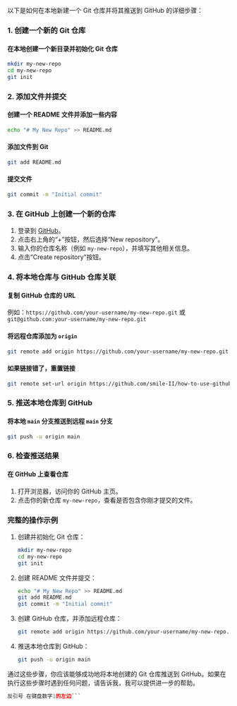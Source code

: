 以下是如何在本地新建一个 Git 仓库并将其推送到 GitHub 的详细步骤：

### 1. 创建一个新的 Git 仓库

#### 在本地创建一个新目录并初始化 Git 仓库
```bash
mkdir my-new-repo
cd my-new-repo
git init
```

### 2. 添加文件并提交

#### 创建一个 README 文件并添加一些内容
```bash
echo "# My New Repo" >> README.md
```

#### 添加文件到 Git
```bash
git add README.md
```

#### 提交文件
```bash
git commit -m "Initial commit"
```

### 3. 在 GitHub 上创建一个新的仓库

1. 登录到 [GitHub](https://github.com)。
2. 点击右上角的“+”按钮，然后选择“New repository”。
3. 输入你的仓库名称（例如 `my-new-repo`），并填写其他相关信息。
4. 点击“Create repository”按钮。

### 4. 将本地仓库与 GitHub 仓库关联

#### 复制 GitHub 仓库的 URL
例如：`https://github.com/your-username/my-new-repo.git` 或 `git@github.com:your-username/my-new-repo.git`

#### 将远程仓库添加为 `origin`
```bash
git remote add origin https://github.com/your-username/my-new-repo.git
```

#### 如果链接错了，重置链接
```bash
git remote set-url origin https://github.com/smile-II/how-to-use-github.git
```



### 5. 推送本地仓库到 GitHub

#### 将本地 `main` 分支推送到远程 `main` 分支
```bash
git push -u origin main
```

### 6. 检查推送结果

#### 在 GitHub 上查看仓库
1. 打开浏览器，访问你的 GitHub 主页。
2. 点击你的新仓库 `my-new-repo`，查看是否包含你刚才提交的文件。

### 完整的操作示例

1. 创建并初始化 Git 仓库：
   ```bash
   mkdir my-new-repo
   cd my-new-repo
   git init
   ```

2. 创建 README 文件并提交：
   ```bash
   echo "# My New Repo" >> README.md
   git add README.md
   git commit -m "Initial commit"
   ```

3. 创建 GitHub 仓库，并添加远程仓库：
   ```bash
   git remote add origin https://github.com/your-username/my-new-repo.git
   ```

4. 推送本地仓库到 GitHub：
   ```bash
   git push -u origin main
   ```

通过这些步骤，你应该能够成功地将本地创建的 Git 仓库推送到 GitHub。如果在执行这些步骤时遇到任何问题，请告诉我，我可以提供进一步的帮助。

```python
反引号 在键盘数字1的左边```
```